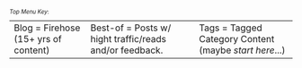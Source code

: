 
  <style type="text/css">
        .e-mail:before {
            content: attr(data-website) "\0040" attr(data-user);
            unicode-bidi: bidi-override;
            direction: rtl;
        }
    </style>

<br />
<div style="font-size: 10px;">
<p style="text-align:center;">

<i>Top Menu Key</i>: </p>
<p style="text-align:center;">
 <table style="margin: 0 auto; text-align: left;">
        <tr>
<td>Blog = Firehose (15+ yrs of content)</td>
<td>Best-of = Posts w/ hight traffic/reads and/or feedback.</td>
<td>Tags = Tagged Category Content (maybe <i>start here</i>...)</td>
</p>
</div>

